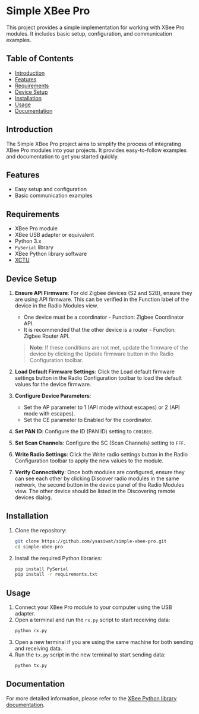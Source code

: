# Simple XBee Pro

This project provides a simple implementation for working with XBee Pro modules. It includes basic setup, configuration, and communication examples.

## Table of Contents

- [Introduction](#introduction)
- [Features](#features)
- [Requirements](#requirements)
- [Device Setup](#device-setup)
- [Installation](#installation)
- [Usage](#usage)
- [Documentation](#documentation)

## Introduction

The Simple XBee Pro project aims to simplify the process of integrating XBee Pro modules into your projects. It provides easy-to-follow examples and documentation to get you started quickly.

## Features

- Easy setup and configuration
- Basic communication examples

## Requirements

- XBee Pro module
- XBee USB adapter or equivalent
- Python 3.x
- `PySerial` library
- XBee Python library software
- [XCTU](http://www.digi.com/xctu)

## Device Setup

1. **Ensure API Firmware**: For old Zigbee devices (S2 and S2B), ensure they are using API firmware. This can be verified in the Function label of the device in the Radio Modules view.
    - One device must be a coordinator - Function: Zigbee Coordinator API.
    - It is recommended that the other device is a router - Function: Zigbee Router API.

    > **Note**: If these conditions are not met, update the firmware of the device by clicking the Update firmware button in the Radio Configuration toolbar.

2. **Load Default Firmware Settings**: Click the Load default firmware settings button in the Radio Configuration toolbar to load the default values for the device firmware.

3. **Configure Device Parameters**:
    - Set the AP parameter to 1 (API mode without escapes) or 2 (API mode with escapes).
    - Set the CE parameter to Enabled for the coordinator.

4. **Set PAN ID**: Configure the ID (PAN ID) setting to `C001BEE`.

5. **Set Scan Channels**: Configure the SC (Scan Channels) setting to `FFF`.

6. **Write Radio Settings**: Click the Write radio settings button in the Radio Configuration toolbar to apply the new values to the module.

7. **Verify Connectivity**: Once both modules are configured, ensure they can see each other by clicking Discover radio modules in the same network, the second button in the device panel of the Radio Modules view. The other device should be listed in the Discovering remote devices dialog.

## Installation

1. Clone the repository:
    ```sh
    git clone https://github.com/ysasiwat/simple-xbee-pro.git
    cd simple-xbee-pro
    ```

2. Install the required Python libraries:
    ```sh
    pip install PySerial
    pip install -r requirements.txt
    ```

## Usage

1. Connect your XBee Pro module to your computer using the USB adapter.
2. Open a terminal and run the `rx.py` script to start receiving data:
    ```sh
    python rx.py
    ```
3. Open a new terminal if you are using the same machine for both sending and receiving data.
4. Run the `tx.py` script in the new terminal to start sending data:
    ```sh
    python tx.py
    ```

## Documentation

For more detailed information, please refer to the [XBee Python library documentation](https://xbplib.readthedocs.io/en/latest/index.html).